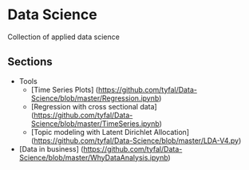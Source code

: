 # Data Science

Collection of applied data science

## Sections
* Tools
  * [Time Series Plots] (https://github.com/tyfal/Data-Science/blob/master/Regression.ipynb)
  * [Regression with cross sectional data] (https://github.com/tyfal/Data-Science/blob/master/TimeSeries.ipynb)
  * [Topic modeling with Latent Dirichlet Allocation] (https://github.com/tyfal/Data-Science/blob/master/LDA-V4.py)
* [Data in business] (https://github.com/tyfal/Data-Science/blob/master/WhyDataAnalysis.ipynb)
